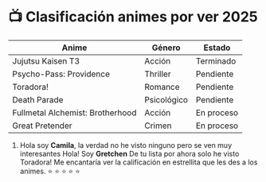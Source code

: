 
# 📺 Clasificación animes por ver  2025



| Anime                          | Género             | Estado              |
|-------------------------------|--------------------|---------------------|
| Jujutsu Kaisen T3             | Acción             |Terminado
| Psycho-Pass: Providence       | Thriller           | Pendiente          |
| Toradora!                     | Romance            |Pendiente           | 
| Death Parade                  | Psicológico        | Pendiente          |
| Fullmetal Alchemist: Brotherhood | Acción          | En proceso         |
| Great Pretender               | Crimen             | En proceso         |

1. Hola soy **Camila**, la verdad no he visto ninguno pero se ven muy interesantes
Hola! Soy **Gretchen** De tu lista por ahora solo he visto Toradora! Me encantaría ver la calificación en estrellita que les des a los animes. :star: :star: :star: :star: :star:
 
